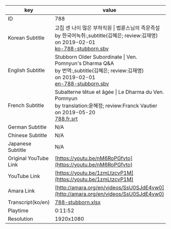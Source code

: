 |  key  |  value  |
|-------|---------|
| ID            | 788 |
| Korean Subtitle | 고집 센 나이 많은 부하직원 \| 법륜스님의 즉문즉설<br>by 한국어녹취:,subtitle(김혜은; review:김재명)<br>on 2019-02-01<br>[ko-788-stubborn.sbv](https://github.com/jungtosociety/dharma-qna/raw/master/sub/788/ko-788-stubborn.sbv)<br>|
| English Subtitle | Stubborn Older Subordinate \| Ven. Pomnyun's Dharma Q&A<br>by 번역:,subtitle(김혜은; review:김재명)<br>on 2019-02-01<br>[en-788-stubborn.sbv](https://github.com/jungtosociety/dharma-qna/raw/master/sub/788/en-788-stubborn.sbv)<br>|
| French Subtitle | Subalterne têtue et âgée \| Le Dharma du Ven. Pomnyun<br>by translation:윤혜정; review:Franck Vautier<br>on 2019-05-20<br>[788.fr.srt](https://github.com/jungtosociety/dharma-qna/raw/master/sub/788/788.fr.srt)<br>|
| German Subtitle | N/A |
| Chinese Subtitle | N/A |
| Japanese Subtitle | N/A |
| Original YouTube Link  | [https://youtu.be/nM6RoPGfvto](https://youtu.be/nM6RoPGfvto) |
| YouTube Link  | [https://youtu.be/1zmLtzcvP1M](https://youtu.be/1zmLtzcvP1M) |
| Amara Link    | [http://amara.org/en/videos/SsU0SJdE4vw0](http://amara.org/en/videos/SsU0SJdE4vw0) |
| Transcript(ko/en) | [788-stubborn.xlsx](https://github.com/jungtosociety/dharma-qna/raw/master/sub/788/788-stubborn.xlsx) |
| Playtime | 0:11:52 |
| Resolution | 1920x1080|
